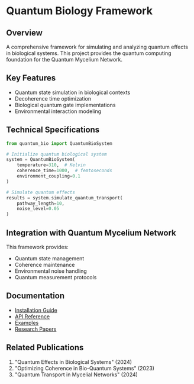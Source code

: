 # Quantum Biology Framework

## Overview

A comprehensive framework for simulating and analyzing quantum effects in biological systems. This project provides the quantum computing foundation for the Quantum Mycelium Network.

## Key Features

- Quantum state simulation in biological contexts
- Decoherence time optimization
- Biological quantum gate implementations
- Environmental interaction modeling

## Technical Specifications

```python
from quantum_bio import QuantumBioSystem

# Initialize quantum biological system
system = QuantumBioSystem(
    temperature=310,  # Kelvin
    coherence_time=1000,  # femtoseconds
    environment_coupling=0.1
)

# Simulate quantum effects
results = system.simulate_quantum_transport(
    pathway_length=10,
    noise_level=0.05
)
```

## Integration with Quantum Mycelium Network

This framework provides:
- Quantum state management
- Coherence maintenance
- Environmental noise handling
- Quantum measurement protocols

## Documentation

- [Installation Guide](./installation.md)
- [API Reference](./api_reference.md)
- [Examples](./examples/)
- [Research Papers](./research/)

## Related Publications

1. "Quantum Effects in Biological Systems" (2024)
2. "Optimizing Coherence in Bio-Quantum Systems" (2023)
3. "Quantum Transport in Mycelial Networks" (2024)
